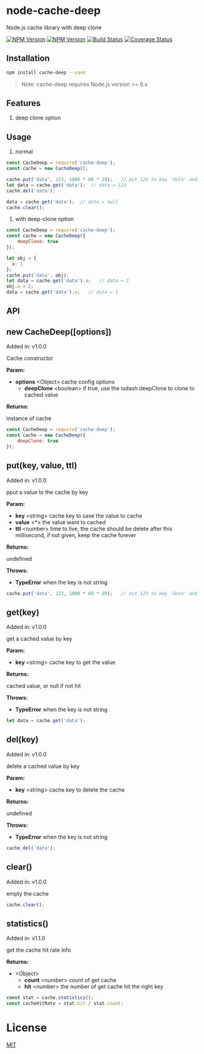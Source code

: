 # node-cache-deep

Node.js cache library with deep clone

[![NPM Version](https://img.shields.io/npm/v/cache-deep.svg)](https://npmjs.org/package/cache-deep)
[![NPM Version](https://img.shields.io/npm/dt/cache-deep.svg)](https://npmjs.org/package/cache-deep)
[![Build Status](https://travis-ci.org/Heatwave/node-cache-deep.svg?branch=master)](https://travis-ci.org/Heatwave/node-cache-deep)
[![Coverage Status](https://coveralls.io/repos/github/Heatwave/node-cache-deep/badge.svg?branch=master)](https://coveralls.io/github/Heatwave/node-cache-deep?branch=master)

## Installation

```bash
npm install cache-deep --save
```

> Note: cache-deep requires Node.js version >= 6.x

## Features

1. deep clone option

## Usage

1. normal

```javascript
const CacheDeep = require('cache-deep');
const cache = new CacheDeep();

cache.put('data', 123, 1000 * 60 * 20);   // put 123 to key 'data' and 20 minutes to live
let data = cache.get('data');  // data = 123
cache.del('data');

data = cache.get('data');  // data = null
cache.clear();
```

1. with deep-clone option

```javascript
const CacheDeep = require('cache-deep');
const cache = new CacheDeep({
    deepClone: true
});

let obj = {
  a: 1
};
cache.put('data', obj);
let data = cache.get('data').a;   // data = 1
obj.a = 2;
data = cache.get('data').a;   // data = 1
```

## API

## new CacheDeep([options])

Added in: v1.0.0

Cache constructor

**Param:**

* **options** <Object\> cache config options
    * **deepClone** <boolean\> if true, use the lodash.deepClone to clone to cached value

**Returns:**

instance of cache

```javascript
const CacheDeep = require('cache-deep');
const cache = new CacheDeep({
    deepClone: true
});
```

## put(key, value, ttl)

Added in: v1.0.0

pput a value to the cache by key

**Param:**

* **key** <string\> cache key to save the value to cache
* **value** <*\> the value want to cached
* **ttl** <number\> time to live, the cache should be delete after this millisecond, if not given, keep the cache forever

**Returns:**

undefined

**Throws:**

* **TypeError** when the key is not string

```javascript
cache.put('data', 123, 1000 * 60 * 20);   // put 123 to key 'data' and 20 minutes to live
```

## get(key)

Added in: v1.0.0

get a cached value by key

**Param:**

* **key** <string\> cache key to get the value

**Returns:**

cached value, or null if not hit

**Throws:**

* **TypeError** when the key is not string

```javascript
let data = cache.get('data');
```

## del(key)

Added in: v1.0.0

delete a cached value by key

**Param:**

* **key** <string\> cache key to delete the cache

**Returns:**

undefined

**Throws:**

* **TypeError** when the key is not string

```javascript
cache.del('data');
```

## clear()

Added in: v1.0.0

empty the cache

```javascript
cache.clear();
```

## statistics()

Added in: v1.1.0

get the cache hit rate info

**Returns:**

* <Object\>
  * **count** <number\> count of get cache
  * **hit** <number\> the number of get cache hit the right key

```javascript
const stat = cache.statistics();
const cacheHitRate = stat.hit / stat.count;
```


# License

  [MIT](LICENSE)
